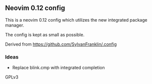 ## Neovim 0.12 config

This is a neovim 0.12 config which utilizes the new integrated package manager.

The config is kept as small as possible.

Derived from https://github.com/SylvanFranklin/.config

### Ideas

- Replace blink.cmp with integrated completion

GPLv3

